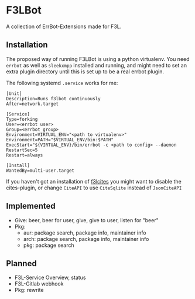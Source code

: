# F3LBot #

A collection of ErrBot-Extensions made for F3L.

## Installation ##

The proposed way of running F3LBot is using a python virtualenv.
You need `errbot` as well as `sleekxmpp` installed and running,
and might need to set an extra plugin directory until this is set up
to be a real errbot plugin.

The following systemd `.service` works for me:

```systemd
[Unit]
Description=Runs f3lbot continuously
After=network.target

[Service]
Type=forking
User=<errbot user>
Group=<errbot group>
Environment=VIRTUAL_ENV="<path to virtualenv>"
Environment=PATH="$VIRTUAL_ENV/bin:$PATH"
ExecStart="${VIRTUAL_ENV}/bin/errbot -c <path to config> --daemon
RestartSec=5
Restart=always

[Install]
WantedBy=multi-user.target
```

If you haven't got an installation of [f3lcites][f3lcites] you might
want to disable the cites-plugin, or change `CiteAPI` to use
`CiteSqlite` instead of `JsonCiteAPI`

## Implemented ##

* Give: beer, beer for user, give, give to user, listen for "beer"
* Pkg:
  * aur: package search, package info, maintainer info
  * arch: package search, package info, maintainer info
  * pkg: package search

## Planned ##

* F3L-Service Overview, status
* F3L-Gitlab webhook
* Pkg: rewrite

[f3lcites]: https://github.com/f3l/f3lcites
